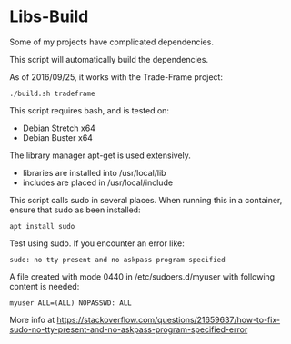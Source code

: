 # Libs-Build

Some of my projects have complicated dependencies. 

This script will automatically build the dependencies.

As of 2016/09/25, it works with the Trade-Frame project:

```
./build.sh tradeframe
```

This script requires bash, and is tested on:
* Debian Stretch x64
* Debian Buster x64

The library manager apt-get is used extensively.

* libraries are installed into /usr/local/lib 
* includes are placed in /usr/local/include

This script calls sudo in several places.  When running this in a container,
ensure that sudo as been installed:

```
apt install sudo
```

Test using sudo.  If you encounter an error like:

```
sudo: no tty present and no askpass program specified
```

A file created with mode 0440 in /etc/sudoers.d/myuser with following content is needed:

```
myuser ALL=(ALL) NOPASSWD: ALL
```

More info at https://stackoverflow.com/questions/21659637/how-to-fix-sudo-no-tty-present-and-no-askpass-program-specified-error
